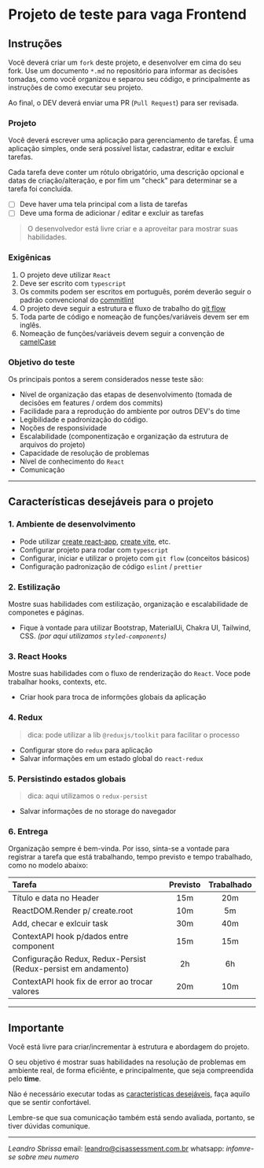 # Projeto de teste para vaga Frontend

## Instruções

Você deverá criar um `fork` deste projeto, e desenvolver em cima do seu fork.
Use um documento `*.md` no repositório para informar as decisões tomadas, como você organizou e separou seu código, e principalmente as instruções de como executar seu projeto.

Ao final, o DEV deverá enviar uma PR (`Pull Request`) para ser revisada.

### Projeto

Você deverá escrever uma aplicação para gerenciamento de tarefas. É uma aplicação simples, onde será possível listar, cadastrar, editar e excluir tarefas.

Cada tarefa deve conter um rótulo obrigatório, uma descrição opcional e datas de criação/alteração, e por fim um "check" para determinar se a tarefa foi concluída.

- [ ] Deve haver uma tela principal com a lista de tarefas
- [ ] Deve uma forma de adicionar / editar e excluir as tarefas

> O desenvolvedor está livre criar e a aproveitar para mostrar suas habilidades.

### Exigênicas

1. O projeto deve utilizar `React`
2. Deve ser escrito com `typescript`
3. Os commits podem ser escritos em português, porém deverão seguir o padrão convencional do [commitlint](https://commitlint.js.org/#/)
4. O projeto deve seguir a estrutura e fluxo de trabalho do [git flow](https://www.atlassian.com/br/git/tutorials/comparing-workflows/gitflow-workflow)
5. Toda parte de código e nomeação de funções/variáveis devem ser em inglês.
6. Nomeação de funções/variáveis devem seguir a convenção de [camelCase](https://coodesh.com/blog/dicionario/o-que-e-camelcase/)

### Objetivo do teste

Os principais pontos a serem considerados nesse teste são:

- Nível de organização das etapas de desenvolvimento (tomada de decisões em features / ordem dos commits)
- Facilidade para a reprodução do ambiente por outros DEV's do time
- Legibilidade e padronização do código.
- Noções de responsividade
- Escalabilidade (componentização e organização da estrutura de arquivos do projeto)
- Capacidade de resolução de problemas
- Nível de conhecimento do `React`
- Comunicação

---

## Características desejáveis para o projeto

### 1. Ambiente de desenvolvimento

- Pode utilizar [create react-app](https://create-react-app.dev/), [create vite](https://vitejs.dev/), etc.
- Configurar projeto para rodar com `typescript`
- Configurar, iniciar e utilizar o projeto com `git flow` (conceitos básicos)
- Configuração padronização de código `eslint` / `prettier`

### 2. Estilização

Mostre suas habilidades com estilização, organização e escalabilidade de componetes e páginas.

- Fique à vontade para utilizar Bootstrap, MaterialUi, Chakra UI, Tailwind, CSS. _(por aqui utilizamos `styled-components`)_

### 3. React Hooks

Mostre suas habilidades com o fluxo de renderização do `React`. Voce pode trabalhar hooks, contexts, etc.

- Criar hook para troca de informções globais da aplicação

### 4. Redux

> dica: pode utilizar a lib `@reduxjs/toolkit` para facilitar o processo

- Configurar store do `redux` para aplicação
- Salvar informações em um estado global do `react-redux`

### 5. Persistindo estados globais

> dica: aqui utilizamos o `redux-persist`

- Salvar informações de no storage do navegador

### 6. Entrega

Organização sempre é bem-vinda. Por isso, sinta-se a vontade para registrar a tarefa que está trabalhando, tempo previsto e tempo trabalhado, como no modelo abaixo:

| Tarefa                                                         | Previsto | Trabalhado |
| :------------------------------------------------------------- | :------: | :--------: |
| Título e data no Header                                        |   15m    |    20m     |
| ReactDOM.Render p/ create.root                                 |   10m    |     5m     |
| Add, checar e exlcuir task                                     |   30m    |    40m     |
| ContextAPI hook p/dados entre component                        |   15m    |    15m     |
| Configuração Redux, Redux-Persist (Redux-persist em andamento) |    2h    |     6h     |
| ContextAPI hook fix de error ao trocar valores                 |   20m    |    10m     |

---

## Importante

Você está livre para criar/incrementar à estrutura e abordagem do projeto.

O seu objetivo é mostrar suas habilidades na resolução de problemas em ambiente real, de forma eficiênte, e principalmente, que seja compreendida pelo **time**.

Não é necessário executar todas as [caracteristicas desejáveis](#características-desejáveis-para-o-projeto), faça aquilo que se sentir confortável.

Lembre-se que sua comunicação também está sendo avaliada, portanto, se tiver dúvidas comunique.

---

_Leandro Sbrissa_
email: leandro@cisassessment.com.br
whatsapp: _infomre-se sobre meu numero_
